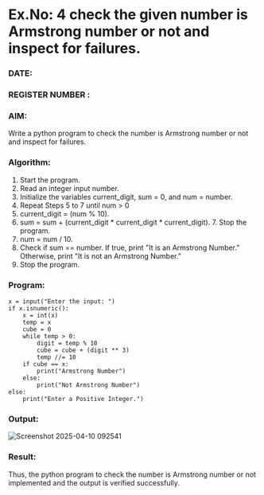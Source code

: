 # Ex.No: 4 check the given number is Armstrong number or not and inspect for failures.
### DATE:                                                                            
### REGISTER NUMBER : 
### AIM: 
Write a python program to check the number is Armstrong number or not and inspect for failures.

### Algorithm:
1.  Start the program.
2.	Read an integer input number.
3.	Initialize the variables current_digit, sum = 0, and num = number.
4.	Repeat Steps 5 to 7 until num > 0
5.	current_digit = (num % 10).
6.	sum = sum + (current_digit * current_digit * current_digit). 7. Stop the program.
7.	num = num / 10.
8.	Check if sum == number. If true, print "It is an Armstrong Number." Otherwise, print "It is not an Armstrong Number."
9.	Stop the program.

### Program:
```
x = input("Enter the input: ") 
if x.isnumeric(): 
    x = int(x) 
    temp = x 
    cube = 0
    while temp > 0: 
        digit = temp % 10 
        cube = cube + (digit ** 3) 
        temp //= 10 
    if cube == x: 
        print("Armstrong Number") 
    else: 
        print("Not Armstrong Number") 
else: 
    print("Enter a Positive Integer.")
```
### Output:
![Screenshot 2025-04-10 092541](https://github.com/user-attachments/assets/0d78faa4-e7b1-4aae-a694-474a92b79b44)






### Result:
Thus, the python program to check the number is Armstrong number or not implemented and the output is verified successfully.


